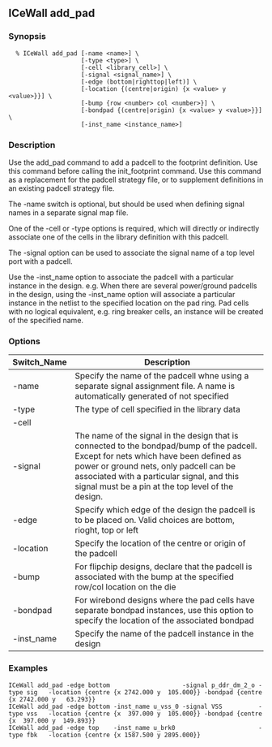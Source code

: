 ## ICeWall add_pad

### Synopsis
```
  % ICeWall add_pad [-name <name>] \
                    [-type <type>] \
                    [-cell <library_cell>] \
                    [-signal <signal_name>] \
                    [-edge (bottom|righttop|left)] \
                    [-location {(centre|origin) {x <value> y <value>}}] \
                    [-bump {row <number> col <number>}] \
                    [-bondpad {(centre|origin) {x <value> y <value>}}] \
                    [-inst_name <instance_name>]
```
### Description

Use the add_pad command to add a padcell to the footprint definition. Use this command before calling the init_footprint command. Use this command as a replacement for the padcell strategy file, or to supplement definitions in an existing padcell strategy file.

The -name switch is optional, but should be used when defining signal names in a separate signal map file.

One of the -cell or -type options is required, which will directly or indirectly associate one of the cells in the library definition with this padcell.

The -signal option can be used to associate the signal name of a top level port with a padcell.

Use the -inst_name option to associate the padcell with a particular instance in the design. e.g. When there are several power/ground padcells in the design, using the -inst_name option will associate a particular instance in the netlist to the specified location on the pad ring. Pad cells with no logical equivalent, e.g. ring breaker cells, an instance will be created of the specified name.

### Options


| Switch_Name | Description |
| ------ | ----------- |
| -name  | Specify the name of the padcell whne using a separate signal assignment file. A name is automatically generated of not specified |
| -type  | The type of cell specified in the library data |
| -cell  |
| -signal | The name of the signal in the design that is connected to the bondpad/bump of the padcell. Except for nets which have been defined as power or ground nets, only padcell can be associated with a particular signal, and this signal must be a pin at the top level of the design. |
| -edge | Specify which edge of the design the padcell is to be placed on. Valid choices are bottom, rioght, top or left |
| -location | Specify the location of the centre or origin of the padcell |
| -bump | For flipchip designs, declare that the padcell is associated with the bump at the specified row/col location on the die |
| -bondpad | For wirebond designs where the pad cells have separate bondpad instances, use this option to specify the location of the associated bondpad |
| -inst_name | Specify the name of the padcell instance in the design |

### Examples
```
ICeWall add_pad -edge bottom                    -signal p_ddr_dm_2_o -type sig   -location {centre {x 2742.000 y  105.000}} -bondpad {centre {x 2742.000 y   63.293}}
ICeWall add_pad -edge bottom -inst_name u_vss_0 -signal VSS          -type vss   -location {centre {x  397.000 y  105.000}} -bondpad {centre {x  397.000 y  149.893}}
ICeWall add_pad -edge top    -inst_name u_brk0                       -type fbk   -location {centre {x 1587.500 y 2895.000}}

```

